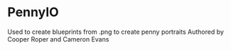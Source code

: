 # PennyIO
 Used to create blueprints from .png to create penny portraits
 Authored by Cooper Roper and Cameron Evans
